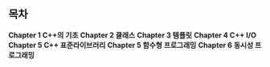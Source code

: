 ## 목차
**Chapter 1 C++의 기초**
**Chapter 2 클래스**
**Chapter 3 템플릿**
**Chapter 4 C++ I/O**
**Chapter 5 C++ 표준라이브러리**
**Chapter 5 함수형 프로그래밍**
**Chapter 6 동시성 프로그래밍**

